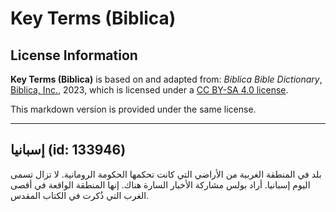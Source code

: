 # Key Terms (Biblica)

## License Information

**Key Terms (Biblica)** is based on and adapted from: _Biblica Bible Dictionary_, [Biblica, Inc.](https://www.biblica.com/), 2023, which is licensed under a [CC BY-SA 4.0 license](https://creativecommons.org/licenses/by-sa/4.0/legalcode.en).

This markdown version is provided under the same license.



--------------------------------

## إسبانيا (id: 133946)

بلد في المنطقة الغربية من الأراضي التي كانت تحكمها الحكومة الرومانية. لا تزال تسمى اليوم إسبانيا. أراد بولس مشاركة الأخبار السارة هناك. إنها المنطقة الواقعة في أقصى الغرب التي ذُكرت في الكتاب المقدس.


